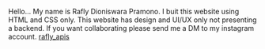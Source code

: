 Hello...
My name is Rafly Dioniswara Pramono. I buit this website using HTML and CSS only. This website has design and UI/UX only not presenting a backend. If you want collaborating please send me a DM to my instagram account. <a href="https://www.instagram.com/rafly_apis/" target="_blank" target="_blank" rel="noreferrer">rafly_apis</a>
